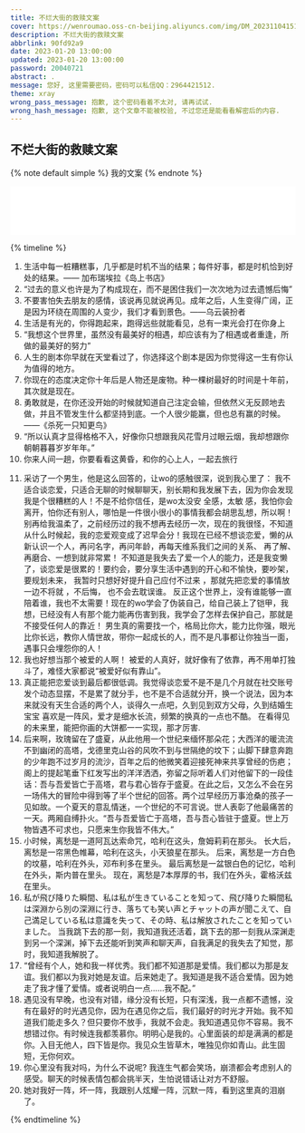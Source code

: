 ```yaml
---
title: 不烂大街的救赎文案
cover: https://wenroumao.oss-cn-beijing.aliyuncs.com/img/DM_20231104151936_006.jpg
description: 不烂大街的救赎文案
abbrlink: 90fd92a9
date: 2023-01-20 13:00:00
updated: 2023-01-20 13:00:00
password: 20040721
abstract: .
message: 您好, 这里需要密码，密码可以私信QQ：2964421512.
theme: xray
wrong_pass_message: 抱歉, 这个密码看着不太对, 请再试试.
wrong_hash_message: 抱歉, 这个文章不能被校验, 不过您还是能看看解密后的内容.
---
```

## 不烂大街的救赎文案
{% note default simple %}
 我的文案
{% endnote %}

<!-- A Memorable Fancy 温情的遥忆 -->
<iframe frameborder="no" border="0" marginwidth="0" marginheight="0" width=100% height=86 src="//music.163.com/outchain/player?type=2&id=1937111284&auto=1&height=66"></iframe>

{% timeline %}

<!-- timeline 2023-01-20 [love] -->

1. 生活中每一桩糟糕事，几乎都是时机不当的结果；每件好事，都是时机恰到好处的结果。—— 加布瑞埃拉《岛上书店》
2. “过去的意义也许是为了构成现在，而不是困住我们一次次地为过去遗憾后悔”
3. 不要害怕失去朋友的感情，该说再见就说再见。成年之后，人生变得广阔，正是因为环绕在周围的人变少，我们才看到景色。——乌云装扮者
4. 生活是有光的，你得跑起来，跑得远些就能看见，总有一束光会打在你身上
5. “我想这个世界里，虽然没有最美好的相遇，却应该有为了相遇或者重逢，所做的最美好的努力”
6. 人生的剧本你早就在天堂看过了，你选择这个剧本是因为你觉得这一生有你认为值得的地方。
7. 你现在的态度决定你十年后是人物还是废物。种一棵树最好的时间是十年前，其次就是现在。
8. 勇敢就是，在你还没开始的时候就知道自己注定会输，但依然义无反顾地去做，并且不管发生什么都坚持到底。一个人很少能赢，但也总有赢的时候。  ——《杀死一只知更鸟》
9. “所以认真才显得格格不入，好像你只想跟我风花雪月过眼云烟，我却想跟你朝朝暮暮岁岁年年。”
10. 你来人间一趟，你要看看这黄昏，和你的心上人，一起去旅行


<!-- endtimeline -->

<!-- timeline 2023-03-08 [为什么男生不想谈恋爱了？] -->
11. 采访了一个男生，他是这么回答的，让wo的感触很深，说到我心里了：
     我不适合谈恋爱，只适合无聊的时候聊聊天，别长期和我发展下去，因为你会发现我是个很糟糕的人！不是不给你信任，是wo太没安 全感，太敏 感，我怕你会离开，怕你还有别人，哪怕是一件很小很小的事情我都会胡思乱想，所以啊！别再给我温柔了，之前经历过的我不想再去经历一次，现在的我很怪，不知道从什么时候起，我的恋爱观变成了迟早会分！我现在已经不想谈恋爱，懒的从新认识一个人，再问名字，再问年龄，再每天维系我们之间的关系、 再了解、 再磨合、一想到就非常累！
    不知道是我失去了爱一个人的能力，还是我变懒了，谈恋爱是很累的！要约会，要分享生活中遇到的开心和不愉快，要吵架，要规划未来， 我暂时只想好好提升自己应付不过来 ，那就先把恋爱的事情放一边不将就 ，不后悔， 也不会去耽误谁。
    反正这个世界上，没有谁能够一直陪着谁，我也不太需要！现在的wo学会了伪装自己，给自己装上了铠甲，我想，已经没有人有那个能力能再伤害到我，我学会了怎样去保护自己，那就是不接受任何人的靠近！
    男生真的需要找一个，格局比你大，能力比你强，眼光比你长远，教你人情世故，带你一起成长的人，而不是凡事都让你独当一面，遇事只会埋怨你的人！
12. 我也好想当那个被爱的人啊！
被爱的人真好，就好像有了依靠，再不用单打独斗了，难怪大家都说“被爱好似有靠山”。
13. 真正能把恋爱谈到最后都很低调。我觉得谈恋爱不是不是几个月就在社交账号发个动态显摆，不是累了就分手，也不是不合适就分开，换一个说法，因为本来就没有天生合适的两个人，谈得久一点吧，久到见到双方父母，久到结婚生宝宝 喜欢是一阵风，爱才是细水长流，频繁的换真的一点也不酷。 在看得见的未来里，能把你画的大饼都一一实现，那才厉害. 
14. 后来啊，玫瑰留在了盛夏，从此他用一个世纪来缅怀那朵花；大西洋的暖流流不到幽闭的高塔，戈德里克山谷的风吹不到与世隔绝的坟下；山脚下肆意奔跑的少年跑不过岁月的流沙，百年之后的他微笑着迎接死神来共享曾经的伤疤；阁上的提起笔垂下红发写出的洋洋洒洒，弥留之际听着人们对他留下的一段佳话：吾与吾爱皆亡于高塔，君与君心皆存于盛夏。在此之后，又怎么不会在另一场伟大的冒险中得到等了半个世纪的回答。两个过早经历万事沧桑的孩子一见如故。一个夏天的意乱情迷，一个世纪的不可言说。世人表彰了他最痛苦的一天。两厢自缚扑火。“吾与吾爱皆亡于高塔，吾与吾心皆驻于盛夏。世上万物皆遇不可求也，只愿来生你我皆不伟大。”
15. 小时候，离愁是一道阿瓦达索命咒，哈利在这头，詹姆莉莉在那头。
长大后，离愁是一帘黑色帷幕，哈利在这头，小天狼星在那头。
后来，离愁是一方白色的坟墓，哈利在外头，邓布利多在里头。
最后离愁是一盆银白色的记忆，哈利在外头，斯内普在里头。
现在，离愁是7本厚厚的书，我们在外头，霍格沃兹在里头。
16. 私が飛び降りた瞬間、私は私が生きていることを知って、飛び降りた瞬間私は深淵から別の深淵に行き、落ちても笑い声とチャットの声が聞こえて、自己満足している私は意識を失って、その時、私は解放されたことを知っていました。
当我跳下去的那一刻，我知道我还活着，跳下去的那一刻我从深渊走到另一个深渊，掉下去还能听到笑声和聊天声，自我满足的我失去了知觉，那时，我知道我解脱了。
17. “曾经有个人，她和我一样优秀。我们都不知道那是爱情。我们都以为那是友谊。我们都以为我对她是友谊。后来她走了。我知道是我不适合爱情。因为她走了我才懂了爱情。或者说明白一点……我不配。”
18. 遇见没有早晚，也没有对错，缘分没有长短，只有深浅，我一点都不遗憾，没有在最好的时光遇见你，因为在遇见你之后，我们最好的时光才开始。我不知道我们能走多久？但只要你不放手，我就不会走。我知道遇见你不容易。我不想错过你。有时候连我都羡慕你。明明心是我的。心里面装的却是满满的都是你。入目无他人，四下皆是你。我见众生皆草木，唯独见你如青山。此生固短，无你何欢。
19. 你心里没有我对吗，为什么不说呢?
    我连生气都会笑场，崩溃都会考虑别人的感受。聊天的时候表情包都会挑半天，生怕说错话让对方不舒服。
20. 她对我好一阵，坏一阵，我跟别人炫耀一阵，沉默一阵，看到这里真的泪崩了。

<!-- endtimeline -->
{% endtimeline %}